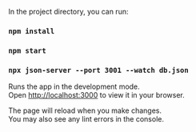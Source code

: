 In the project directory, you can run:

### `npm install`

### `npm start`

### `npx json-server --port 3001 --watch db.json`

Runs the app in the development mode.\
Open [http://localhost:3000](http://localhost:3000) to view it in your browser.

The page will reload when you make changes.\
You may also see any lint errors in the console.
